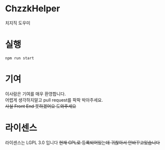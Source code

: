 # ChzzkHelper
치지직 도우미

# 실행
```
npm run start
```

# 기여
이사람은 기여를 매우 환영합니다.  
어렵게 생각하지말고 pull request를 팍팍 박아주세요.  
~~사실 Front End 못하겠어요 도와주세요~~

# 라이센스
라이센스는 LGPL 3.0 입니다
~~현재 GPL로 등록되어있는데 귀찮아서 안바꾸고있습니다~~
